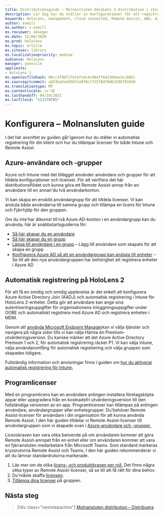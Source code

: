 ```yaml
---
title: Distributionsguide – Molnansluten HoloLens 2-distribution i stor skala med Fjärrhjälp – Konfigurera
description: Lär dig hur du ställer in konfigurationer för att registrera HoloLens-enheter i ett molnanslutet nätverk i stor skala med Remote Assist.
keywords: HoloLens, management, cloud connected, Remote Assist, AAD, Azure AD, MDM, Mobile Enhetshantering
author: evmill
ms.author: v-evmill
ms.reviewer: aboeger
ms.date: 12/04/2020
ms.prod: hololens
ms.topic: article
ms.sitesec: library
ms.localizationpriority: medium
audience: HoloLens
manager: yannisle
appliesto:
- HoloLens 2
ms.openlocfilehash: 00cc3f9df1fefafc9c4c084ff642364ae3ccb85c
ms.sourcegitcommit: ad53ba5edd567a18f0c172578d78db3190701650
ms.translationtype: MT
ms.contentlocale: sv-SE
ms.lasthandoff: 04/19/2021
ms.locfileid: "111378785"
---
```

# <a name="configure---cloud-connected-guide"></a>Konfigurera – Molnansluten guide

I det här avsnittet av guiden går&#39;igenom hur du ställer in automatisk registrering för din klient och hur du tillämpar licenser för både Intune och Remote Assist.

## <a name="azure-users-and-groups"></a>Azure-användare och -grupper

Azure och Intune med det tillägget använder användare och grupper för att tilldela konfigurationer och licenser. För att verifiera det här distributionsflödet och kunna göra ett Remote Assist-anrop från en användare till en annan&#39;du två användarkonton.

Vi kan skapa en enskild användargrupp för att tilldela licenser. Vi kan ansluta båda användarna till samma grupp och tillämpa en licens för Intune och Fjärrhjälp för den gruppen.

Om du inte&#39;har åtkomst till två Azure AD-konton i en användargrupp kan du använda; här är snabbstartsguiderna för:

- [Så här skapar du en användare](https://docs.microsoft.com/mem/intune/fundamentals/quickstart-create-user)
- [Så här skapar du en grupp](https://docs.microsoft.com/mem/intune/fundamentals/quickstart-create-group)
- [Lägga till användare i en grupp](https://docs.microsoft.com/azure/active-directory/fundamentals/active-directory-groups-members-azure-portal) – Lägg till användare som skapats för att skapa en grupp
- [Konfigurera Azure AD så att en användargrupp kan ansluta till enheter](https://docs.microsoft.com/azure/active-directory/devices/azureadjoin-plan#configure-your-device-settings) – Se till att den nya användargruppen har behörighet att registrera enheter i Azure AD

## <a name="auto-enrollment-on-hololens-2"></a>Automatisk registrering på HoloLens 2

För att få en smidig och smidig upplevelse är det enkelt att konfigurera Azure Active Directory Join (AADJ) och automatisk registrering i Intune för HoloLens 2-enheter. Detta gör att användare kan ange sina autentiseringsuppgifter för organisationens inloggningsuppgifter under OOBE och automatiskt registrera med Azure AD och registrera enheten i MDM.

Genom att [använda Microsoft Endpoint Manager](https://endpoint.microsoft.com/#home)kan vi välja tjänster och navigera på några sidor tills vi kan välja Hämta en Premium-utvärderingsversion. Du kanske märker att det Azure Active Directory Premium 1 och 2, för automatisk registrering räcker P1. Vi kan välja Intune, välja användaromfång för automatisk registrering och välja gruppen som skapades tidigare.

Fullständig information och anvisningar finns i guiden om [hur du aktiverar automatisk registrering för Intune.](https://docs.microsoft.com/mem/intune/enrollment/quickstart-setup-auto-enrollment)

## <a name="application-licenses"></a>Programlicenser

Med en programlicens kan en användare antingen installera företagsköpta appar eller uppgradera från en kostnadsfri utvärderingsversion till den fullständiga versionen av en app. Programlicenser kan tillämpas på antingen användare, användargrupper eller enhetsgrupper. Du&#39;behöver Remote Assist-licenser för användare i din organisation för att kunna använda Remote Assist. I den här guiden tilldelar vi Remote Assist-licenser till användargruppen som vi skapade ovan i [Azure-användare och -grupper.](hololens2-cloud-connected-configure.md#azure-users-and-groups)

Licenskraven kan vara olika beroende på om användaren kommer att göra Remote Assist-anropet från en enhet eller om användaren kommer att vara en fjärransluten medarbetare från Microsoft Teams. Som standard markeras kryssrutorna Remote Assist och Teams. I den här guiden rekommenderar vi att du lämnar standardrutorna markerade.

1. Läs mer om de olika [licens- och produktkraven per roll.](https://docs.microsoft.com/dynamics365/mixed-reality/remote-assist/requirements#licensing-and-product-requirements-per-role) Det finns några olika typer av Remote Assist-licenser, så se till att få rätt för dina behov.
2. Du&#39;måste skaffa [licensen](https://docs.microsoft.com/dynamics365/mixed-reality/remote-assist/buy-remote-assist).
3. [Tillämpa dina licenser](https://docs.microsoft.com/dynamics365/mixed-reality/remote-assist/deploy-remote-assist) på gruppen.

## <a name="next-step"></a>Nästa steg

> [!div class="nextstepaction"]
> [Molnansluten distribution – Distribuera](hololens2-cloud-connected-deploy.md)
